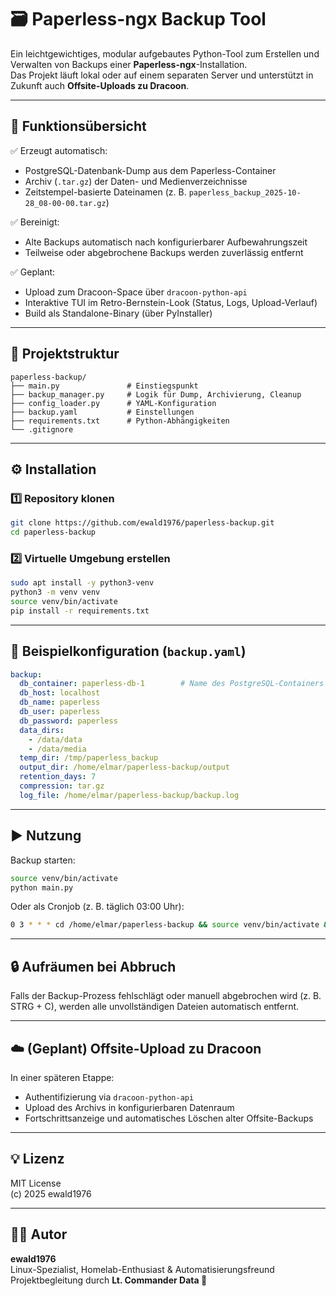 # 🗃️ Paperless-ngx Backup Tool

Ein leichtgewichtiges, modular aufgebautes Python-Tool zum Erstellen und Verwalten von Backups einer **Paperless-ngx**-Installation.  
Das Projekt läuft lokal oder auf einem separaten Server und unterstützt in Zukunft auch **Offsite-Uploads zu Dracoon**.

---

## 🚀 Funktionsübersicht

✅ Erzeugt automatisch:
- PostgreSQL-Datenbank-Dump aus dem Paperless-Container  
- Archiv (`.tar.gz`) der Daten- und Medienverzeichnisse  
- Zeitstempel-basierte Dateinamen (z. B. `paperless_backup_2025-10-28_08-00-00.tar.gz`)  

✅ Bereinigt:
- Alte Backups automatisch nach konfigurierbarer Aufbewahrungszeit  
- Teilweise oder abgebrochene Backups werden zuverlässig entfernt  

✅ Geplant:
- Upload zum Dracoon-Space über `dracoon-python-api`
- Interaktive TUI im Retro-Bernstein-Look (Status, Logs, Upload-Verlauf)
- Build als Standalone-Binary (über PyInstaller)

---

## 🧩 Projektstruktur

```
paperless-backup/
├── main.py               # Einstiegspunkt
├── backup_manager.py     # Logik für Dump, Archivierung, Cleanup
├── config_loader.py      # YAML-Konfiguration
├── backup.yaml           # Einstellungen
├── requirements.txt      # Python-Abhängigkeiten
└── .gitignore
```

---

## ⚙️ Installation

### 1️⃣ Repository klonen
```bash
git clone https://github.com/ewald1976/paperless-backup.git
cd paperless-backup
```

### 2️⃣ Virtuelle Umgebung erstellen
```bash
sudo apt install -y python3-venv
python3 -m venv venv
source venv/bin/activate
pip install -r requirements.txt
```

---

## 🧾 Beispielkonfiguration (`backup.yaml`)

```yaml
backup:
  db_container: paperless-db-1        # Name des PostgreSQL-Containers
  db_host: localhost
  db_name: paperless
  db_user: paperless
  db_password: paperless
  data_dirs:
    - /data/data
    - /data/media
  temp_dir: /tmp/paperless_backup
  output_dir: /home/elmar/paperless-backup/output
  retention_days: 7
  compression: tar.gz
  log_file: /home/elmar/paperless-backup/backup.log
```

---

## ▶️ Nutzung

Backup starten:
```bash
source venv/bin/activate
python main.py
```

Oder als Cronjob (z. B. täglich 03:00 Uhr):
```bash
0 3 * * * cd /home/elmar/paperless-backup && source venv/bin/activate && python main.py >> /var/log/paperless_backup.log 2>&1
```

---

## 🔒 Aufräumen bei Abbruch

Falls der Backup-Prozess fehlschlägt oder manuell abgebrochen wird (z. B. STRG + C),
werden alle unvollständigen Dateien automatisch entfernt.

---

## ☁️ (Geplant) Offsite-Upload zu Dracoon

In einer späteren Etappe:
- Authentifizierung via `dracoon-python-api`
- Upload des Archivs in konfigurierbaren Datenraum
- Fortschrittsanzeige und automatisches Löschen alter Offsite-Backups

---

## 💡 Lizenz

MIT License  
(c) 2025 ewald1976  

---

## 👨‍💻 Autor

**ewald1976**  
Linux-Spezialist, Homelab-Enthusiast & Automatisierungsfreund  
Projektbegleitung durch **Lt. Commander Data 🤖**
